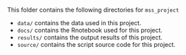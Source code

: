 This folder contains the following directories for `mss_project`

* `data/` contains the data used in this project.
* `docs/` contains the Rnotebook used for this project.
* `results/` contains the output results of this project.
* `source/` contains the script source code for this project.
